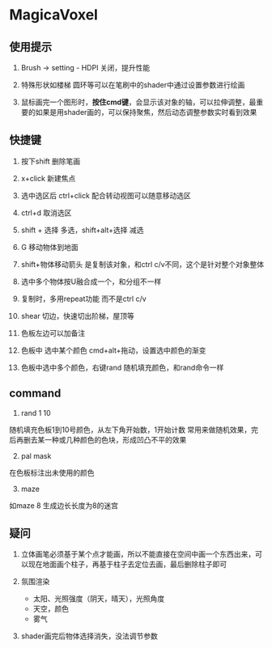 # MagicaVoxel

## 使用提示


1. Brush -> setting - HDPI 关闭，提升性能

2. 特殊形状如楼梯 圆环等可以在笔刷中的shader中通过设置参数进行绘画  

3. 鼠标画完一个图形时，**按住cmd键**，会显示该对象的轴，可以拉伸调整，最重要的如果是用shader画的，可以保持聚焦，然后动态调整参数实时看到效果


## 快捷键

1. 按下shift 删除笔画

2. x+click 新建焦点

3. 选中选区后 ctrl+click 配合转动视图可以随意移动选区

4. ctrl+d 取消选区

5. shift + 选择 多选，shift+alt+选择 减选

6. G 移动物体到地面

7. shift+物体移动箭头 是复制该对象，和ctrl c/v不同，这个是针对整个对象整体

8. 选中多个物体按U融合成一个，和分组不一样

9. 复制时，多用repeat功能 而不是ctrl c/v

10. shear 切边，快速切出阶梯，屋顶等

11. 色板左边可以加备注

12. 色板中 选中某个颜色 cmd+alt+拖动，设置选中颜色的渐变

13. 色板中选中多个颜色，右键rand 随机填充颜色，和rand命令一样


## command

1. rand 1 10

随机填充色板1到10号颜色，从左下角开始数，1开始计数
常用来做随机效果，完后再删去某一种或几种颜色的色块，形成凹凸不平的效果

2. pal mask

在色板标注出未使用的颜色

3. maze 

如maze 8 生成边长长度为8的迷宫

## 疑问

1. 立体画笔必须基于某个点才能画，所以不能直接在空间中画一个东西出来，可以现在地面画个柱子，再基于柱子去定位去画，最后删除柱子即可

2. 氛围渲染

    - 太阳、光照强度（阴天，晴天），光照角度
    - 天空，颜色
    - 雾气

3. shader画完后物体选择消失，没法调节参数